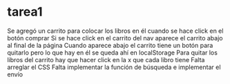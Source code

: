 # tarea1
Se agregó un carrito para colocar los libros en él cuando se hace click en el botón comprar
Si se hace click en el carrito del nav aparece el carrito abajo al final de la página
Cuando aparece abajo el carrito tiene un botón para quitarlo pero lo que hay en él se queda ahí en localStorage
Para quitar los libros del carrito hay que hacer click en la x que cada libro tiene
Falta arreglar el CSS
Falta implementar la función de búsqueda e implementar el envío
